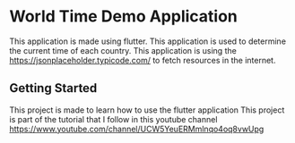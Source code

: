 # World Time Demo Application

This application is made using flutter.
This application is used to determine the current time of each country.
This application is using the https://jsonplaceholder.typicode.com/ to fetch resources in the internet.


## Getting Started

This project is made to learn how to use the flutter application
This project is part of the tutorial that I follow in this youtube channel https://www.youtube.com/channel/UCW5YeuERMmlnqo4oq8vwUpg
